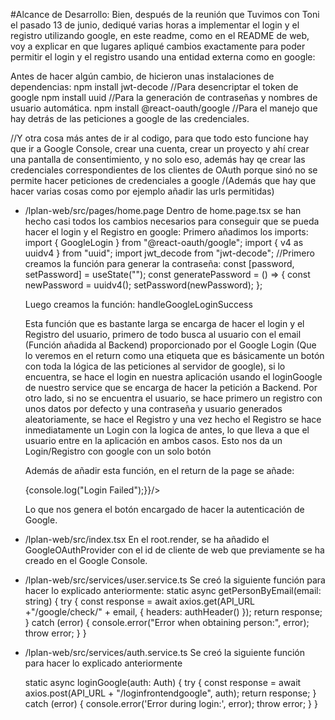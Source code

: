 #Alcance de Desarrollo:
Bien, después de la reunión que Tuvimos con Toni el pasado 13 de junio, dediqué varias horas a implementar el login y el registro utilizando google, en este readme, como en el README de web, voy a explicar en que lugares apliqué cambios exactamente para poder permitir el login y el registro usando una entidad externa como en google:

Antes de hacer algún cambio, de hicieron unas instalaciones de dependencias:
npm install jwt-decode //Para desencriptar el token de google
npm install uuid //Para la generación de contraseñas y nombres de usuario automática.
npm install @react-oauth/google //Para el manejo que hay detrás de las peticiones a google de las credenciales.

//Y otra cosa más antes de ir al codigo, para que todo esto funcione hay que ir a Google Console, crear una cuenta, crear un proyecto y ahí crear una pantalla de consentimiento, y no solo eso, además hay qe crear las credenciales correspondientes de los clientes de OAuth porque sinó no se permite hacer peticiones de credenciales a google /(Además que hay que hacer varias cosas como por ejemplo añadir las urls permitidas)

- /lplan-web/src/pages/home.page
  Dentro de home.page.tsx se han hecho casi todos los cambios necesarios para conseguir que se pueda hacer el login y el Registro en google:
  Primero añadimos los imports:
  import { GoogleLogin } from "@react-oauth/google";
  import { v4 as uuidv4 } from "uuid";
  import jwt_decode from "jwt-decode";
  //Primero creamos la función para generar la contraseña:
  const [password, setPassword] = useState("");
  const generatePassword = () => {
  const newPassword = uuidv4();
  setPassword(newPassword);
  };

    Luego creamos la función: handleGoogleLoginSuccess

    Esta función que es bastante larga se encarga de hacer el login y el Registro del usuario, primero de todo busca al usuario con el email (Función añadida al Backend) proporcionado por el Google Login (Que lo veremos en el return como una etiqueta que es básicamente un botón con toda la lógica de las peticiones al servidor de google), si lo encuentra, se hace el login en nuestra aplicación usando el loginGoogle de nuestro service que se encarga de hacer la petición a Backend.
    Por otro lado, si no se encuentra el usuario, se hace primero un registro con unos datos por defecto y una contraseña y usuario generados aleatoriamente, se hace el Registro y una vez hecho el Registro se hace inmediatamente un Login con la logica de antes, lo que lleva a que el usuario entre en la aplicación en ambos casos.
    Esto nos da un Login/Registro con google con un solo botón

    Además de añadir esta función, en el return de la page se añade:

    <div className="google_container" id="signInButton"> 
        <GoogleLogin onSuccess={handleGoogleLoginSuccess} onError={() => {console.log("Login Failed");}}/>
    </div>

    Lo que nos genera el botón encargado de hacer la autenticación de Google.

- /lplan-web/src/index.tsx
    En el root.render, se ha añadido el GoogleOAuthProvider con el id de cliente de web que previamente se ha creado en el Google Console.

- /lplan-web/src/services/user.service.ts
    Se creó la siguiente función para hacer lo explicado anteriormente:
    static async getPersonByEmail(email: string) {
        try {
        const response = await axios.get(API_URL +"/google/check/" + email, { headers: authHeader() });
        return response;
        } catch (error) {
        console.error("Error when obtaining person:", error);
        throw error;
        }
    }
- /lplan-web/src/services/auth.service.ts
    Se creó la siguiente función para hacer lo explicado anteriormente

    static async loginGoogle(auth: Auth) {
        try {
        const response = await axios.post(API_URL + "/loginfrontendgoogle", auth);
        return response;
        } catch (error) {
        console.error('Error during login:', error);
        throw error;
        }
    }

